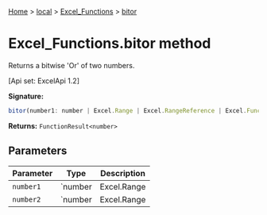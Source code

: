 [Home](./index) &gt; [local](local.md) &gt; [Excel\_Functions](local.excel_functions.md) &gt; [bitor](local.excel_functions.bitor.md)

# Excel\_Functions.bitor method

Returns a bitwise 'Or' of two numbers. 

 \[Api set: ExcelApi 1.2\]

**Signature:**
```javascript
bitor(number1: number | Excel.Range | Excel.RangeReference | Excel.FunctionResult<any>, number2: number | Excel.Range | Excel.RangeReference | Excel.FunctionResult<any>): FunctionResult<number>;
```
**Returns:** `FunctionResult<number>`

## Parameters

|  Parameter | Type | Description |
|  --- | --- | --- |
|  `number1` | `number | Excel.Range | Excel.RangeReference | Excel.FunctionResult<any>` |  |
|  `number2` | `number | Excel.Range | Excel.RangeReference | Excel.FunctionResult<any>` |  |

